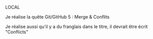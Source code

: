 LOCAL

Je réalise la quête Git/GitHub 5 : Merge & Conflits

Je réalise aussi qu'il y a du franglais dans le titre, il devrait être écrit "Conflicts"
